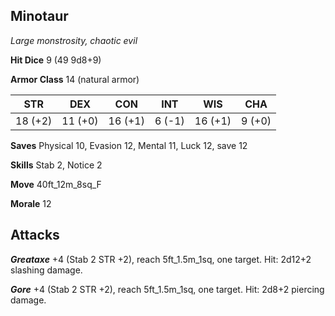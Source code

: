 ## Minotaur

*Large monstrosity, chaotic evil*

**Hit Dice** 9 (49 9d8+9)

**Armor Class** 14 (natural armor)

| STR     | DEX     | CON     | INT     | WIS     | CHA     |
|---------|---------|---------|---------|---------|---------|
| 18 (+2) | 11 (+0) | 16 (+1) |  6 (-1) | 16 (+1) |  9 (+0) |

**Saves** Physical 10, Evasion 12, Mental 11, Luck 12, save 12

**Skills** Stab 2, Notice 2

**Move** 40ft\_12m\_8sq\_F

**Morale** 12

## Attacks

***Greataxe*** +4 (Stab 2 STR +2), reach 5ft\_1.5m\_1sq, one target. Hit: 2d12+2 slashing damage.

***Gore*** +4 (Stab 2 STR +2), reach 5ft\_1.5m\_1sq, one target. Hit: 2d8+2 piercing damage.

